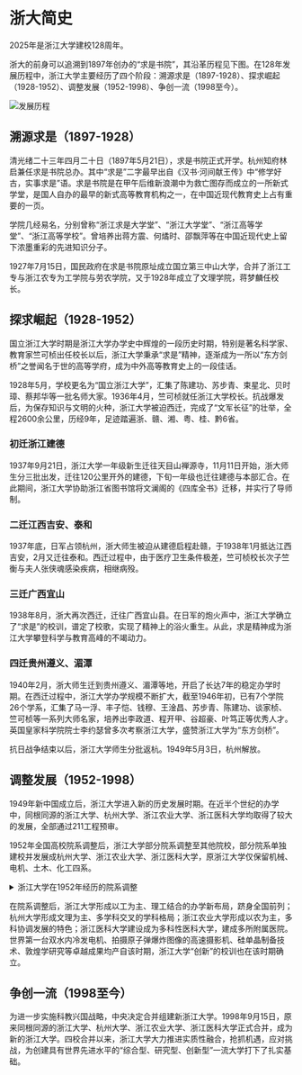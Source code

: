 # 浙大简史

2025年是浙江大学建校128周年。

浙大的前身可以追溯到1897年创办的“求是书院”，其沿革历程见下图。在128年发展历程中，浙江大学主要经历了四个阶段：溯源求是（1897-1928）、探求崛起（1928-1952）、调整发展（1952-1998）、争创一流（1998至今）。

![发展历程](../assets/history.png)

## 溯源求是（1897-1928）

清光绪二十三年四月二十日（1897年5月21日），求是书院正式开学。杭州知府林启兼任求是书院总办。其中“求是”二字最早出自《汉书·河间献王传》中“修学好古，实事求是”语。求是书院是在甲午后维新浪潮中为救亡图存而成立的一所新式学堂，是国人自办的最早的新式高等教育机构之一，在中国近现代教育史上占有重要的一页。

学院几经易名，分别曾称“浙江求是大学堂”、“浙江大学堂”、“浙江高等学堂”、“浙江高等学校”。曾培养出蒋方震、何燏时、邵飘萍等在中国近现代史上留下浓墨重彩的先进知识分子。

1927年7月15日，国民政府在求是书院原址成立国立第三中山大学，合并了浙江工专与浙江农专为工学院与劳农学院，又于1928年成立了文理学院，蒋梦麟任校长。

## 探求崛起（1928-1952）

国立浙江大学时期是浙江大学办学史中辉煌的一段历史时期，特别是著名科学家、教育家竺可桢出任校长以后，浙江大学秉承“求是”精神，逐渐成为一所以“东方剑桥”之誉闻名于世的高等学府，成为中外高等教育史上的一段佳话。

1928年5月，学校更名为“国立浙江大学”，汇集了陈建功、苏步青、束星北、贝时璋、蔡邦华等一批名师大家。1936年4月，竺可桢就任浙江大学校长。抗战爆发后，为保存知识与文明的火种，浙江大学被迫西迁，完成了“文军长征”的壮举，全程2600余公里，历经9年，足迹踏遍浙、赣、湘、粤、桂、黔6省。

### 初迁浙江建德

1937年9月21日，浙江大学一年级新生迁往天目山禅源寺，11月11日开始，浙大师生分三批出发，迁往120公里开外的建德，下旬一年级也迁往建德与本部汇合。在此期间，浙江大学协助浙江省图书馆将文澜阁的《四库全书》迁移，并实行了导师制。

### 二迁江西吉安、泰和

1937年底，日军占领杭州，浙大师生被迫从建德启程赴赣，于1938年1月抵达江西吉安，2月又迁往泰和。西迁过程中，由于医疗卫生条件极差，竺可桢校长次子竺衡与夫人张侠魂感染疾病，相继病殁。

### 三迁广西宜山

1938年8月，浙大再次西迁，迁往广西宜山县。在日军的炮火声中，浙江大学确立了“求是”的校训，谱定了校歌，实现了精神上的浴火重生。从此，求是精神成为浙江大学攀登科学与教育高峰的不竭动力。

### 四迁贵州遵义、湄潭

1940年2月，浙大师生迁到贵州遵义、湄潭等地，开启了长达7年的稳定办学时期。在西迁过程中，浙江大学办学规模不断扩大，截至1946年初，已有7个学院26个学系，汇集了马一浮、丰子恺、钱穆、王淦昌、苏步青、陈建功、谈家桢、竺可桢等一系列大师名家，培养出李政道、程开甲、谷超豪、叶笃正等优秀人才。英国皇家科学院院士李约瑟曾多次考察浙江大学，盛赞浙江大学为“东方剑桥”。

抗日战争结束以后，浙江大学师生分批返杭。1949年5月3日，杭州解放。

## 调整发展（1952-1998）

1949年新中国成立后，浙江大学进入新的历史发展时期。在近半个世纪的办学中，同根同源的浙江大学、杭州大学、浙江农业大学、浙江医科大学均取得了较大的发展，全部通过211工程预审。

1952年全国高校院系调整后，浙江大学部分院系调整至其他院校，部分院系单独建校并发展成杭州大学、浙江农业大学、浙江医科大学，原浙江大学仅保留机械、电机、土木、化工四系。

<details><summary>浙江大学在1952年经历的院系调整</summary>
    浙江大学院系调整调入状况如下：<br>
    　　1952年2月，杭州之江大学的土木、机械两系并入浙大。<br>
    　　1953年，厦门大学的电机、土木、机械三个系各一部分并入浙大。<br>
    浙江大学院系调整调出状况如下：<br>
    　　理学院数学系、物理系、化学系、生物系分别并入复旦大学数学系、物理系、化学系、生物系。<br>
    　　理学院药学系并入上海第一医学院（今复旦大学上海医学院）。<br>
    　　理学院地理系分别并入华东师范大学，地理系气象组调入南京大学气象系，地理系全体学生调入南京大学。<br>
    　　文学院人类学系并入复旦大学生物系。<br>
    　　文学院部分师生调入北京大学、华东师范大学，部分并入浙江师范学院(后改名为杭州大学，1998年回归浙大)。<br>
    　　医学院与浙江省立医学院合并组建浙江医学院（后改名为浙江医科大学，1998年回归浙大）。<br>
    　　农学院森林系和东北农学院森林系合并为东北林学院（后更名为东北林业大学）。<br>
    　　农学院畜牧兽医学系及农业化学系土壤肥料组并入南京农学院（后更名为南京农业大学）。<br>
    　　农学院农业化学系农产品加工与制造组并入南京工学院食品工业系（后独立为无锡轻工业学院，复更名为江南大学）。<br>
    　　农学院农业经济系并入北京机械化农业学院（后更名为中国农业大学）及南京农学院（后更名为南京农业大学）。<br>
    　　农学院未调整部分独立为浙江农学院（后改名为浙江农业大学，1998年回归浙大）。<br>
    　　工学院航空系与南京大学、交通大学航空系合并组建华东航空学院（后并入西北工业大学）。<br>
    　　工学院电机系无线电通讯及广播本科专业调入南京工学院（后更名为东南大学）。<br>
    　　工学院电机系有线电(市内电话)、热处理2个专修科调入交通大学。<br>
    　　工学院土木系水利组并入华东水利学院（后更名为河海大学）。<br>
    　　工学院土木系铁路、测量专修科并入同济大学。<br>
    　　至此，调整后的浙江大学只保留工学院电机、化工、土木、机械四系，成为一所多科性的工业大学。<br>
</details>

在院系调整后，浙江大学形成以工为主、理工结合的办学新布局，跻身全国前列；杭州大学形成文理为主、多学科交叉的学科格局；浙江农业大学形成以农为主，多科协调发展的特色；浙江医科大学建设成为多科性医科大学，建成多所附属医院。世界第一台双水内冷发电机、拍摄原子弹爆炸图像的高速摄影机、硅单晶制备技术、敦煌学研究等卓越成果均产自该时期，浙江大学“创新”的校训也在该时期确立。

## 争创一流（1998至今）

为进一步实施科教兴国战略，中央决定合并组建新浙江大学。1998年9月15日，原来同根同源的浙江大学、杭州大学、浙江农业大学、浙江医科大学正式合并，成为新的浙江大学。四校合并以来，浙江大学大力推进实质性融合，抢抓机遇，应对挑战，为创建具有世界先进水平的“综合型、研究型、创新型”一流大学打下了扎实基础。
